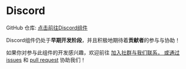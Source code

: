 # Discord

GitHub 仓库: [点击前往Discord组件](https://github.com/simple-robot/simbot-component-discord)

<warning title="协助希望🙏">

Discord组件仍处于**早期开发阶段**，并且积极地期待着**贡献者**的参与与协助！

如果你对参与此组件的开发感兴趣，欢迎前往
<a href="communities.md" /> 加入社群与我们联系，
或通过 [issues](https://github.com/simple-robot/simbot-component-discord/issues)
和 [pull request](https://github.com/simple-robot/simbot-component-discord/pulls)
协助我们！

</warning>